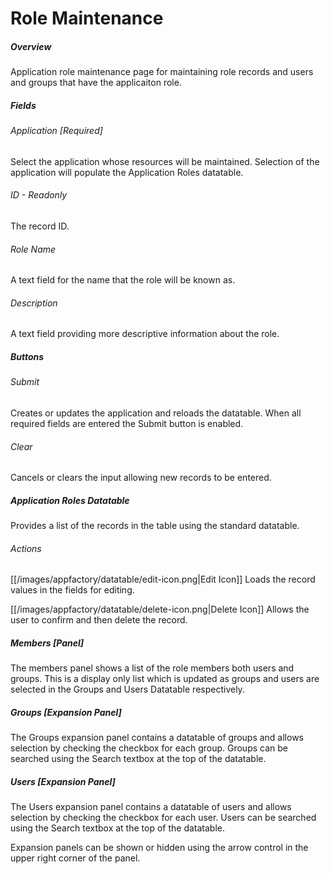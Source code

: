 # Role Maintenance

##### Overview
Application role maintenance page for maintaining role records and users and groups that have the applicaiton role.

##### Fields
###### Application [Required]
Select the application whose resources will be maintained.  Selection of the application will populate the Application 
Roles datatable.
###### ID - Readonly
The record ID.
###### Role Name
A text field for the name that the role will be known as.
###### Description
A text field providing more descriptive information about the role.

##### Buttons
###### Submit
Creates or updates the application and reloads the datatable.  When all required fields are entered the Submit 
button is enabled.
###### Clear
Cancels or clears the input allowing new records to be entered.

##### Application Roles Datatable
Provides a list of the records in the table using the standard datatable.
###### Actions
[[/images/appfactory/datatable/edit-icon.png|Edit Icon]]  Loads the record values in the fields for editing.   

[[/images/appfactory/datatable/delete-icon.png|Delete Icon]]  Allows the user to confirm and then delete the record.


##### Members [Panel]
The members panel shows a list of the role members both users and groups.  This is a display only list which is updated 
as groups and users are selected in the Groups and Users Datatable respectively.

##### Groups [Expansion Panel]
The Groups expansion panel contains a datatable of groups and allows selection by checking the checkbox for each group.
Groups can be searched using the Search textbox at the top of the datatable.

##### Users [Expansion Panel]
The Users expansion panel contains a datatable of users and allows selection by checking the checkbox for each user.
Users can be searched using the Search textbox at the top of the datatable.
  
Expansion panels can be shown or hidden using the arrow control in the upper right corner of the panel.
